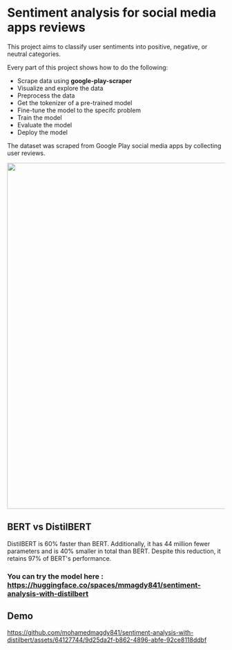 # Sentiment analysis for social media apps reviews

This project aims to classify user sentiments into positive, negative, or neutral categories.

Every part of this project shows how to do the following:

- Scrape data using **google-play-scraper**
- Visualize and explore the data
- Preprocess the data
- Get the tokenizer of a pre-trained model
- Fine-tune the model to the specifc problem
- Train the model
- Evaluate the model
- Deploy the model

The dataset was scraped from Google Play social media apps by collecting user reviews.
<p align="center">
  <img width="800" src="https://github.com/mohamedmagdy841/sentiment-analysis-with-distilbert/assets/64127744/589ca7fc-d036-4239-a3bf-c22ccc1f4c93">
</p>

## BERT vs DistilBERT
DistilBERT is 60% faster than BERT. Additionally, it has 44 million fewer parameters and is 40% smaller in total than BERT. Despite this reduction, it retains 97% of BERT's performance.

### You can try the model here : https://huggingface.co/spaces/mmagdy841/sentiment-analysis-with-distilbert

## Demo
https://github.com/mohamedmagdy841/sentiment-analysis-with-distilbert/assets/64127744/9d25da2f-b862-4896-abfe-92ce8118ddbf




